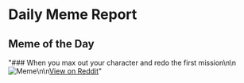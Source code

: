 # Daily Meme Report

## Meme of the Day
"### When you max out your character and redo the first mission\n\n![Meme](https://i.redd.it/ox5b9940n22f1.png)\n\n[View on Reddit](https://redd.it/1krq85v)"
